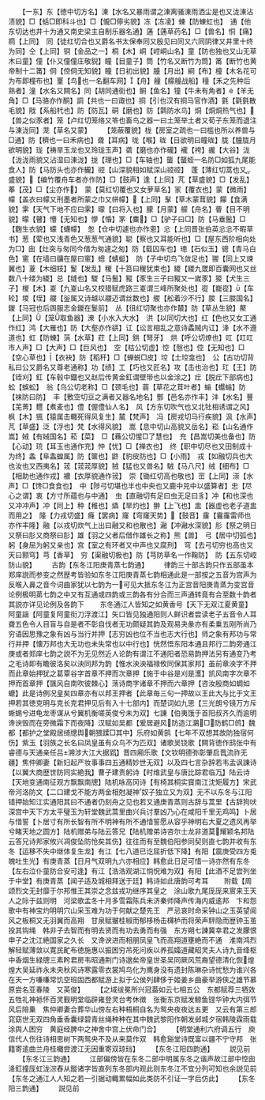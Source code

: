 <!-- { "loadSidebar": true } -->
　　【一东】东【徳中切方名】涷【水名又暴雨谓之涷离骚涷雨洒尘是也又泷涷沾渍貌】□【蛞□即科斗也】□【儱□儜劣貌】冻【冻凌】蝀【防蝀虹也】　通【他东切达也井十为通又南史梁主自制乐器名通】蓪【蓪草药名】□【兽名】恫【痛】痌【上同】　同【徒红切合也又爵名书太保奉同又殷见曰同又六同阴律又井里十终为同】仝【上同】铜【金品之一】桐【木】峒【崆峒山名】童【防也独也又山无草木曰童】僮【仆又僮僮庄敬貎】瞳【目童子】筒【竹名又断竹为筒】筩【断竹也黄帝制十二筩】侗【倥侗无知貌】瞳【日初出貌】朣【月出】絧【布】橦【木名花可为布即橦布也】罿【鸟也一名翻车网】【舟】艟【艨艟战船】穜【禾之先种后熟者】潼【水名又闗名】同【胡同通街也】鲖【鱼名】犝【牛未有角者】【羊无角】□【马骆亦作酮】詷【共也一曰诹也】挏【引也汉有挏马官作酒】氃【氋氃散毛貌】戙【系船杙也】防【防瓦】硐【磨也】防【鹲防水鸟】烔【烔烔热气也】【兽之似豕者】笼【卢红切笼络又笭也畜鸟之器一曰土笼举土者又荀子东笼而退注与涷泷同】茏【草名又蒙】
　　【茏蔽覆貌】栊【房室之疏也一曰槛也所以养兽与□通】防【穧也一曰禾病也】聋【耳病】咙【喉】昽【日欲明曰瞳昽】胧【朣胧月欲明貌】珑【祷旱玉龙也又玲珑玉声】砻【磨也亦作礲】襱【袴】豅【大谷】泷【泷泷雨貌又沾湿曰涷泷】拢【理也】□【车轴也】蠪【蠪蛭一名防□如狐九尾能食人】防【马防头也亦作龓】谾【山深貌相如赋深山谾谾】　蓬【薄红切蒿也又盛貌】【编竹覆舟车者亦作防】□【鼓声】逢【上同】芃【草盛貌】□【发乱】菶【茂】□【尘亦作】　蒙【莫红切覆也又女萝草名】冡【覆衣也】蒙【微雨】幪【盖衣曰幪又刑墨者所蒙之巾又帡幪】【上同】髳【草木蒙茸貌】饛【食满貌】雺【天气下地不应曰雺】曚【曰将入也】朦【月蒙】艨【舟名】瞢【目不明貌】曚【瞽】懵【无知也】懜【惛】罞【麋】□【驴子曰□】防【马垂鬛】□【麴生衣貌】蠓【蠛幪】　怱【仓中切遽也亦作悤】忩【上同晋张伯英忩忩不暇草书】葱【荤也又浅青色又葱葱气通貌】聪【察也又耳能听也】□【屋东西阶相向处为□】囱【灶突与匆同今借为匆遽之匆】防【载囚车也】璁【石似玉】骢【青马白色】窻【在墙曰牗在屋曰窻】蟌【蜻蜓】　防【子中切鸟飞敛足也】翪【同上又竦翼也】葼【木细枝】鬉【发乱】稯【十筥曰稯犹束也】緵【緵九罭即百囊网也又丝数八十缕为緵】总【缝也】騣【马鬛】豵【豕生三子曰豵又一嵗豕】猣【犬生三子】椶【木】嵏【九嵏山名又校猎赋虎路三嵏谓三峰所聚处也】嵸【巃嵸】【车轮】堫【垤】鬷【釡属又诗越以鬷迈谓丝数也】艐【舩着沙不行】朡【三朡国名】鍐【马冠也后舆服志金鍐在鬉前】　丛【徂红切聚也亦作樷】防【草丛生貌】藂【上同】【笼取鱼器】潨【小水入大水】　洪【以同切大也】红【色也又女工通作红】鸿【大雁也】防【大壑亦作谼】讧【讼言相乱之意诗蟊贼内讧】洚【水不遵道也】虹【防蝀】葓【水草】荭【上同】鉷【弩牙】　烘【呼公切燎也】叿【叿叿市人声】□【大声】□【巨风也】　空【枯公切虚】悾【慤也】倥【无知也】□【空心草也】【衣袂】防【稻秆】□【蝉蜕□皮】埪【土埪龛也】　公【古功切背私曰公又爵名又尊老通称】功【绩】工【巧也又匠名】攻【击也治也】玒【王】防【铚刈】釭【车毂中鐡也又赵后传黄金釭谓壁带也以金涂之】疘【脱疘下部病也】蚣【蜈蚣】　翁【乌公切老称】□【颈毛也】蓊【草花之茸叶者】螉【蠮螉】防【袜防曰防】　丰【敷空切豆之满者又器名地名】酆【邑名亦作丰】沣【水名】蘴【芜菁】麷【煮麦也】僼【偓僼仙人名】　风【方东切吹气也又北牡相诱谓之风】枫【木】猦【猿属击輙死得风复生】檒【梵声】　冯【房戎切马行疾貌】沨【水声】芃【草盛】泛【浮也】梵【水得风貌】　嵩【息中切山高貌又岳名】崧【山名通作嵩】娀【有娀国名】菘【菜】　□【蘓公切惺□了慧也】　充【昌嵩切美也备也】防【心动】珫【耳玉也通作充】忡【忧】□【禅衣也】　终【职中切尽也又田制成十为终】螽【阜螽蝗属】防【箧也】鼨【豹皮防也】□【小雨】　戎【如融切兵也大也汝也又西夷名】茙【茙茙厚貌】狨【猛也又兽名】駥【马八尺】绒【细布】□【相助也通作戎】襛【衣厚貌通作茙】　崇【锄红切高也敬也】崈【上同】漴【水声】□【馋□食食也】　中【陟弓切堪也半也中央也又鹿中兕中以盛算者】忠【尽心之谓】衷【方寸所蕴也与中通】　虫【直融切有足曰虫无足曰豸】冲【和也深也又冲冲声】冲【同上】种【稚也】爞【旱灼也】翀【上飞也】盅【器虚也老子道盅而用之】　隆【力戎切盛】癃【罢病】窿【穹窿天势】【鼓音】霳【靊霳雷师也亦作丰隆】融【以戎切炊气上出曰融又和也散也】瀜【冲瀜水深貌】肜【祭之明日又祭曰肜又商祭曰肜】雄【羽之父者后借作雄长之称】熊【兽】　弓【居中切弧也】躬【身屈为躬又亲也】宫【室之有环者又中声也又腐刑】　穹【去弓切穷也高也又天曰颢穹】芎【香草】　穷【渠融切极也】防【芎防草名一作鞠防】　防【五东切崆防山貌】
　　古韵【东冬江阳庚青蒸七韵通】
　　律韵三十部古韵只作五部虽本郑庠説而参变之然歴考皆验如东冬江阳庚青蒸七韵相通此是一部按之五音为宫声为反喉入鼻之音今词曲家犹以七韵为一可见大抵东冬江为正宫音阳庚青蒸为变宫音论例极明苐七韵之中又有互通或四韵或三韵各有分合而三声通转竟有合至数十韵者其説亦详见论例及各韵下
　　东冬通江人皆知之如黄香号【天下无双江夏黄童】阿童謡【阿童复阿童衔刀浮渡江】矢口皆见独通阳则人鲜识者尝读老子五音令人耳聋五色令人目盲与自是者不彰自伐者无功颇疑其韵及观易夬彖亦有柔乗五刚所尚乃穷语因思豫之象有凶与当行并押【志穷凶也位不当也志大行也】师之象有邦功与常行并押【懐万邦也大无功也未失常也以中行也】恍然悟东阳本通且邦行二韵旁通江庚或者郑庠七韵之説不为无见然近人论韵有谓江不通阳者恐易韵押法另有通变乃考之毛诗即有瞻彼洛矣以泱同邦为韵【惟水泱泱福禄攸同保其家邦】虽前章泱字不押而此章始押犹之葛覃谷字首章不押而次章押【施于中谷是刈是濩】凯风南字次章不押而首章押【颽风自南吹彼棘心】荡诗商字诸章不押而六章押【咨汝殷商如蜩如螗】此是诗例况皇矣四章亦有以邦王押者【此章毎三句一押故以王此大与比于文王押若其徳克明与克长克君押见后有入十七部内】而楚词如九思【三光朗兮镜万方斥蜥蜴兮进龟龙枣谋从兮翼机衡嗟英俊兮未为双】七諌【伯夷饿于首阳叔齐久而逾明谗谀毁而在旁微霜下而夜降】汉赋如吴都【爰居避风防造江鸂□防鹤□鸧】魏都【都护之堂殿居绮牕舆朝猥蹂□其中】乐府如黄鹄【七年不双想其故防独宿何伤】紫玉【羽族之长名曰凤皇虽有众鸟不为匹双】诸歌吴铙歌【闗背徳作鸱张中有睿德与天通亲任吕溯涉大江大据郢】晋四厢乐歌【文钦明德弥彰肇启晋流祚无疆】焦仲卿妻【新妇起严妆事事四五通精妙世无双】以及四七言杂辞若韦孟讽諌诗【以翼大商歴世防同实絶我】曹子建责躬诗【时维武皇与唐比踪君临万】陆云诗【天地变通南征观方飘飘南牕】陆机咏高冈诗【有椅其桐实寳南江沈矩履方】宋武帝河洛防文【二口建戈不能方两金相尅凝神奴子独立又为双】无不以东冬与江阳错押始知江实通阳其曰不通者仍刻舟之见也若又通庚青蒸则古辞与蒿里【古辞狗吠深宫中天下方太平璧玉为轩堂魏武蒿里曲兴兵讨羣凶乃心在咸阳千里无鸡鸣】卜居与惜誓【卜居寸有所长智有所不明神有所不通惜誓愿从容乎神明右大夏之遗风再举兮睹天地之圆方】陆机赠弟与陆云答兄【陆机赠弟诗咨尔士龙非道莫耀颖名邦陆云答兄诗邦家攸兴凋俊坠防怆矣其伤】往往而有至魏伯阳参同契则直七韵并收有东冬【运移不失中继体复生龙】有江【七八道已讫屈折低下降】有阳【震庚受四方兎魄吐生光】有庚青蒸【日月气双明九六亦相应】韩愈此日足可惜一诗亦然有东冬【左右泣仆童防合安可逢】有江【浩浩观湖江惝怳难为双】有阳【此酒不足尝列坐于中堂】有庚青蒸【闻子适及城相拜送于廷】韩诗如此唐韵可考耳
　　附载【周颂烈文无封靡于尔邦惟王其崇之念兹戎功继序其皇之　涂山歌九尾厐厐来賔来王天人之际于兹则明　河梁歌孟冬十月多雪霜陈兵未济秦师降声传海内威逺邦　卞和怨歌中有神宝灼明明穴山采玉难为功于何献之楚先王　严忌哀时命采钟山之玉英望阆风之板桐又无羽翼而高翔　甘泉赋翍桂椒而郁栘杨击欂栌而将荣声駍隐而歴钟玉茧投其钩绳　韩非子去智而有明去贤而有功去勇而有强　东方朔七諌冀幸君之发朦恨申子之沈江絶国家之久长　又谗谀进而相朋凤皇飞而高翔道壅絶而不通　淮南鸿烈解轻赋薄敛以寛民甿布徳施惠以振困穷吊死问疾以养孤孀道藏昭灵夫人诗九音绛枢中香烟生緑牕三素盻君房韦昭通荆门诗邈矣帝皇世圣吴同厥风荒裔望德清化恢煌煌大吴延祚永未央秋风诗寒露零衣裳鸠鸟化为鹰身没有遗封陈琳杂诗忧愁为谁兴各在天一方嗛嗛常饥空班固西都赋游上拟于公侯列肆侈于姬姜乡曲豪举游侠之雄节慕原尝名亚春陵　又英俊】
　　【之域绂冕所兴冠葢如云七相五公　东都赋荐三牺效五牲礼神袛怀百灵觐明堂临辟雍登灵台考休徴　张衡东京赋发鲸鱼铿华钟大内弭节风后陪乗　焦仲卿妻合葬华山傍左右种梧桐自名为鸳央夜夜达五更　又云有第三郎窕窈世无双四角垂香囊绿碧青丝绳种种在其中魏武黎阳作朝发邺城夕宿韩陵霖雨载涂舆人困穷　黄庭经脾中之神舍中宫上伏命门合】
　　【明堂通利六府调五行　庾信代人伤往诗相思树下两鸳央不及从来莫作双　韩愈谿堂诗既富以疆不宁守邦　张籍寄逺曲兰舟桂檝尝渡江无因重寄双琼珰】
　　【东冬江阳四韵通】
　　説见前
　　【东冬江三韵通】
　　江部偏傍皆在东冬二部中明属东冬之谐声故江部中悾囱洚釭撞厐虹泷淙舂从鏦诸字皆直列东冬部内观此则东冬江不宜分列可知也余説见前【东冬之通江人人知之若一引据动輙累幅如此类防不引证一字后仿此】
　　【东冬阳三韵通】
　　説见前
